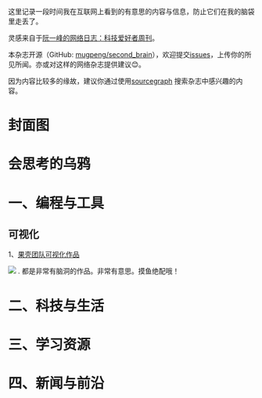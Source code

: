 这里记录一段时间我在互联网上看到的有意思的内容与信息，防止它们在我的脑袋里走丢了。

灵感来自于[阮一峰的网络日志：科技爱好者周刊](https://github.com/ruanyf/weekly)。

本杂志开源（GitHub: [mugpeng/second_brain](https://github.com/mugpeng/second_brain)），欢迎提交[issues](https://github.com/mugpeng/second_brain/issues)，上传你的所见所闻。亦或对这样的网络杂志提供建议😊。

因为内容比较多的缘故，建议你通过使用[sourcegraph](https://sourcegraph.com/github.com/mugpeng/second_brain) 搜索杂志中感兴趣的内容。

# 封面图

# 会思考的乌鸦

# 一、编程与工具
## 可视化
1、[果壳团队可视化作品](https://datamuse.guokr.com/home)

![](https://cdn.jsdelivr.net/gh/mugpeng/my-gallery-01/picgo_image/20211006201442.png)
.
都是非常有脑洞的作品。非常有意思。摸鱼绝配哦！

# 二、科技与生活

# 三、学习资源

# 四、新闻与前沿
[]()
[]()
[]()
